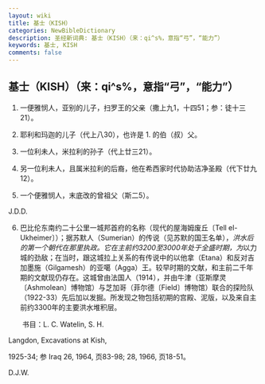 ```yaml
---
layout: wiki
title: 基士（KISH）
categories: NewBibleDictionary
description: 圣经新词典: 基士（KISH）（来：qi^s%，意指“弓”，“能力”）
keywords: 基士, KISH
comments: false
---
```


## 基士（KISH）（来：qi^s%，意指“弓”，“能力”）

1. 一便雅悯人，亚别的儿子，扫罗王的父亲（撒上九1，十四51；参：徒十三21）。

2. 耶利和玛迦的儿子（代上八30），也许是 1. 的伯（叔）父。

3. 一位利未人，米拉利的孙子（代上廿三21）。

4. 另一位利未人，且属米拉利的后裔，他在希西家时代协助洁净圣殿（代下廿九12）。

5. 一个便雅悯人，末底改的曾祖父（斯二5）。

J.D.D.

6. 巴比伦东南约二十公里一城邦首府的名称（现代的屋海姆废丘〔Tell el-Ukheimer〕）；据苏默人（Sumerian）的传说（见苏默的国王名单），*洪水后的第一个朝代在那里执政。它在主前约3200至3000年处于全盛时期，为*以力城的劲敌；在当时，跟这城拉上关系的有传说中的以他拿（Etana）和反对吉加墨施（Gilgamesh）的亚噶（Agga）王。较早时期的文献，和主前二千年期的文献现仍存在。这城曾由法国人（1914），并由牛津（亚斯摩灵〔Ashmolean〕博物馆）与芝加哥（菲尔德〔Field〕博物馆）联合的探险队（1922-33）先后加以发掘。所发现之物包括初期的宫殿、泥版，以及来自主前约3300年的主要洪水堆积层。

　　书目：L. C. Watelin, S. H.

Langdon, Excavations at Kish,

1925-34; 参 Iraq 26, 1964, 页83-98; 28, 1966, 页18-51。

D.J.W.






